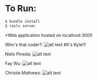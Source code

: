 # To Run:
```bash
$ bundle install
$ rails server
```
*Web applicaiton hosted on localhost:3000

Who's that coder?:
![alt text](https://scontent-lax3-1.xx.fbcdn.net/v/t35.0-12/15271537_10207021548371313_895765531_o.gif?oh=a073cfdbd1e79d642c6b8f832401aecf&oe=58427248 "Kyle?")
#It's Kyle!!!

Niels Pineda: 
![alt text](https://scontent-lax3-1.xx.fbcdn.net/t31.0-8/10644776_10202387681607540_6634311447920062950_o.jpg "Niels")

Fay Wu: 
![alt text](https://scontent-lax3-1.xx.fbcdn.net/t31.0-8/s960x960/13323209_10209450489359082_4679514657995069517_o.jpg "Fay")

Christie Mathews:
![alt text](https://scontent-lax3-1.xx.fbcdn.net/v/l/t1.0-9/15037272_1266234780106856_8595437773187233467_n.jpg?oh=d71d973af34361c1580b7a6777b916b0&oe=58CAC09F "Christie")
